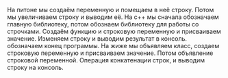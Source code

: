 На питоне мы создаём переменную и помещаем в неё строку. Потом мы увеличиваем строку и выводим её.
На с++ мы сначала обозначаем главную библиотеку, потом обознаем библиотеку для работы со строчками. Создаём функцию и строковую переменную и присваиваем значение. Изменяем строку и выводим результат в консоль. обозначаем конец программы.
На жиже мы объявляем класс, создаем строковую переменную и присваиваем значение. Потом объявление строковой переменной. Операция конкатенации строк, и выводим строку на консоль.
